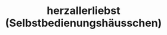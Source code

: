 ---
title: "herzallerliebst (Selbstbedienungshäusschen)"
url: /schenefeld/herzallerliebst-selbstbedienungshaeusschen/
shop: Raumausstattung
---